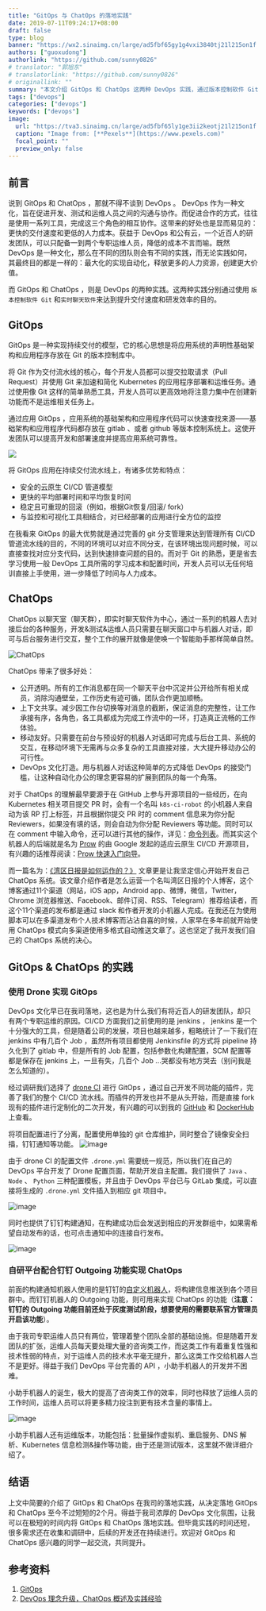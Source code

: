 ```yaml
---
title: "GitOps 与 ChatOps 的落地实践"
date: 2019-07-11T09:24:17+08:00
draft: false
type: blog
banner: "https://wx2.sinaimg.cn/large/ad5fbf65gy1g4vxi3840tj21l215on1f.jpg"
authors: ["guoxudong"]
authorlink: "https://github.com/sunny0826"
# translator: "郭旭东"
# translatorlink: "https://github.com/sunny0826"
# originallink: ""
summary: "本文介绍 GitOps 和 ChatOps 这两种 DevOps 实践，通过版本控制软件 Git 和实时聊天软件来达到提升交付速度和研发效率的目的。"
tags: ["devops"]
categories: ["devops"]
keywords: ["devops"]
image:
  url: "https://tva3.sinaimg.cn/large/ad5fbf65ly1ge3ii2keotj21l215on1f.jpg"
  caption: "Image from: [**Pexels**](https://www.pexels.com)"
  focal_point: ""
  preview_only: false
---
```

## 前言

说到 GitOps 和 ChatOps ，那就不得不谈到 DevOps 。 DevOps 作为一种文化，旨在促进开发、测试和运维人员之间的沟通与协作。而促进合作的方式，往往是使用一系列工具，完成这三个角色的相互协作。这带来的好处也是显而易见的：更快的交付速度和更低的人力成本。获益于 DevOps 和公有云，一个近百人的研发团队，可以只配备一到两个专职运维人员，降低的成本不言而喻。既然 DevOps 是一种文化，那么在不同的团队则会有不同的实践，而无论实践如何，其最终目的都是一样的：最大化的实现自动化，释放更多的人力资源，创建更大价值。

而 GitOps 和 ChatOps ，则是 DevOps 的两种实践。这两种实践分别通过使用 `版本控制软件 Git` 和`实时聊天软件`来达到提升交付速度和研发效率的目的。

## GitOps

GitOps 是一种实现持续交付的模型，它的核心思想是将应用系统的声明性基础架构和应用程序存放在 Git 的版本控制库中。

将 Git 作为交付流水线的核心，每个开发人员都可以提交拉取请求（Pull Request）并使用 Gi​​t 来加速和简化 Kubernetes 的应用程序部署和运维任务。通过使用像 Git 这样的简单熟悉工具，开发人员可以更高效地将注意力集中在创建新功能而不是运维相关任务上。

通过应用 GitOps ，应用系统的基础架构和应用程序代码可以快速查找来源——基础架构和应用程序代码都存放在 gitlab 、或者 github 等版本控制系统上。这使开发团队可以提高开发和部署速度并提高应用系统可靠性。

![](https://wx4.sinaimg.cn/large/ad5fbf65gy1g4vpmjzylfj20qy09tq4b.jpg)

将 GitOps 应用在持续交付流水线上，有诸多优势和特点：

- 安全的云原生 CI/CD 管道模型
- 更快的平均部署时间和平均恢复时间
- 稳定且可重现的回滚（例如，根据Git恢复/回滚/ fork）
- 与监控和可视化工具相结合，对已经部署的应用进行全方位的监控

在我看来 GitOps 的最大优势就是通过完善的 git 分支管理来达到管理所有 CI/CD 管道流水线的目的，不同的环境可以对应不同分支，在该环境出现问题时候，可以直接查找对应分支代码，达到快速排查问题的目的。而对于 Git 的熟悉，更是省去学习使用一般 DevOps 工具所需的学习成本和配置时间，开发人员可以无任何培训直接上手使用，进一步降低了时间与人力成本。

## ChatOps

ChatOps 以聊天室（聊天群），即实时聊天软件为中心，通过一系列的机器人去对接后台的各种服务，开发&测试&运维人员只需要在聊天窗口中与机器人对话，即可与后台服务进行交互，整个工作的展开就像是使唤一个智能助手那样简单自然。

![ChatOps](https://tva2.sinaimg.cn/large/ad5fbf65gy1g4vr2yialfj20rp0bbmyd.jpg)

ChatOps 带来了很多好处：

- 公开透明。所有的工作消息都在同一个聊天平台中沉淀并公开给所有相关成员，消除沟通壁垒，工作历史有迹可循，团队合作更加顺畅。
- 上下文共享。减少因工作台切换等对消息的截断，保证消息的完整性，让工作承接有序，各角色，各工具都成为完成工作流中的一环，打造真正流畅的工作体验。
- 移动友好。只需要在前台与预设好的机器人对话即可完成与后台工具、系统的交互，在移动环境下无需再与众多复杂的工具直接对接，大大提升移动办公的可行性。
- DevOps 文化打造。用与机器人对话这种简单的方式降低 DevOps 的接受门槛，让这种自动化办公的理念更容易的扩展到团队的每一个角落。

对于 ChatOps 的理解最早要源于在 GitHub 上参与开源项目的一些经历，在向 Kubernetes 相关项目提交 PR 时，会有一个名叫 `k8s-ci-robot` 的小机器人来自动为该 RP 打上标签，并且根据你提交 PR 时的 comment 信息来为你分配 Reviewers，如果没有填的话，则会自动为你分配 Reviewers 等功能。同时可以在 comment 中输入命令，还可以进行其他的操作，详见：[命令列表](https://prow.k8s.io/command-help)。而其实这个机器人的后端就是名为 [Prow](https://github.com/kubernetes/test-infra/tree/master/prow#bots-home) 的由 Google 发起的适应云原生 CI/CD 开源项目，有兴趣的话推荐阅读：[Prow 快速入门向导](https://www.servicemesher.com/blog/prow-quick-start-guide/)。

而一篇名为：[《湾区日报是如何运作的？》](https://wanqu.co/b/7/%E6%B9%BE%E5%8C%BA%E6%97%A5%E6%8A%A5%E6%98%AF%E5%A6%82%E4%BD%95%E8%BF%90%E4%BD%9C%E7%9A%84/) 文章更是让我坚定信心开始开发自己 ChatOps 系统。该文章介绍作者是怎么运营一个名叫湾区日报的个人博客，这个博客通过11个渠道（网站，iOS app，Android app、微博，微信，Twitter，Chrome 浏览器推送、Facebook、邮件订阅、RSS、Telegram）推荐给读者，而这个11个渠道的发布都是通过 slack 和作者开发的小机器人完成。在我还在为使用脚本可以在多渠道发布个人技术博客而沾沾自喜的时候，人家早在多年前就开始使用 ChatOps 模式向多渠道使用多格式自动推送文章了。这也坚定了我开发我们自己的 ChatOps 系统的决心。

## GitOps & ChatOps 的实践

### 使用 Drone 实现 GitOps

DevOps 文化早已在我司落地，这也是为什么我们有将近百人的研发团队，却只有两个专职运维的原因。CI/CD 方面我们之前使用的是 jenkins ， jenkins 是一个十分强大的工具，但是随着公司的发展，项目也越来越多，粗略统计了一下我们在 jenkins 中有几百个 Job ，虽然所有项目都使用 Jenkinsfile 的方式将 pipeline 持久化到了 gitlab 中，但是所有的 Job 配置，包括参数化构建配置，SCM 配置等都是保存在 jenkins 上，一旦有失，几百个 Job ...哭都没有地方哭去（别问我是怎么知道的）。

经过调研我们选择了 [drone CI](https://drone.io/) 进行 GitOps ，通过自己开发不同功能的插件，完善了我们的整个 CI/CD 流水线。而插件的开发也并不是从头开始，而是直接 fork 现有的插件进行定制化的二次开发，有兴趣的可以到我的 [GitHub](https://github.com/sunny0826/drone-dingtalk-message)   和 [DockerHub](https://cloud.docker.com/repository/list) 上查看。

将项目配置进行了分离，配置使用单独的 git 仓库维护，同时整合了镜像安全扫描，钉钉通知等功能。
![image](https://tva2.sinaimg.cn/large/ad5fbf65gy1g4vvfow9w9j21k810243r.jpg)

由于 drone CI 的配置文件 `.drone.yml` 需要统一规范，所以我们在自己的 DevOps 平台开发了 Drone 配置页面，帮助开发自主配置。我们提供了 `Java` 、 `Node` 、 `Python` 三种配置模板，并且由于 DevOps 平台已与 GitLab 集成，可以直接将生成的 `.drone.yml` 文件插入到相应 git 项目中。

![image](https://wx3.sinaimg.cn/large/ad5fbf65gy1g4vvoqggfoj22lk16aagu.jpg)

同时也提供了钉钉构建通知，在构建成功后会发送到相应的开发群组中，如果需希望自动发布的话，也可点击通知中的连接自行发布。

![image](https://tva2.sinaimg.cn/large/ad5fbf65gy1g4vvrigyvlj20ec0bh40u.jpg)

### 自研平台配合钉钉 Outgoing 功能实现 ChatOps

前面的构建通知机器人使用的是钉钉的[自定义机器人](https://open-doc.dingtalk.com/microapp/serverapi2/qf2nxq)，将构建信息推送到各个项目群中。而钉钉机器人的 Outgoing 功能，则可用来实现 ChatOps 的功能（__注意：钉钉的 Outgoing 功能目前还处于灰度测试阶段，想要使用的需要联系官方管理员开启该功能__）。

由于我司专职运维人员只有两位，管理着整个团队全部的基础设施。但是随着开发团队的扩张，运维人员每天要处理大量的咨询类工作，而这类工作有着重复性强和技术性弱的特点，对于运维人员的技术水平毫无提升，那么这类工作交给机器人岂不是更好。得益于我们 DevOps 平台完善的 API ，小助手机器人的开发并不困难。

小助手机器人的诞生，极大的提高了咨询类工作的效率，同时也释放了运维人员的工作时间，运维人员可以将更多精力投注到更有技术含量的事情上。

![image](https://tva2.sinaimg.cn/large/ad5fbf65gy1g4vwfdgd2xj20iu0ajwgc.jpg)

小助手机器人还有运维版本，功能包括：批量操作虚拟机、重启服务、DNS 解析、Kubernetes 信息检测&操作等功能，由于还是测试版本，这里就不做详细介绍了。

## 结语

上文中简要的介绍了 GitOps 和 ChatOps 在我司的落地实践，从决定落地 GitOps 和 ChatOps 至今不过短短的2个月。得益于我司浓厚的 DevOps 文化氛围，让我可以在极短的时间内将 GitOps 和 ChatOps 落地实践。但毕竟实践的时间还短，很多需求还在收集和调研中，后续的开发还在持续进行。欢迎对 GitOps 和 ChatOps 感兴趣的同学一起交流，共同提升。

## 参考资料

1. [GitOps](https://www.weave.works/technologies/gitops/)
2. [DevOps 理念升级，ChatOps 概述及实践经验](http://bearyinnovative.com/salon-chatops/)